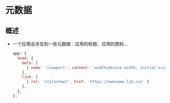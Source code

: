 # 元数据

## 概述

+ 一个应用会涉及到一些元数据：应用的标题、应用的图标...

  ```js
  app: {
    head: {
      meta: [
        { name: 'viewport', content: 'width=device-width, initial-scale=1' }
      ],
      link: [
        { rel: 'stylesheet', href: 'https://awesome-lib.css' }
      ],
    },
  },
  ```
